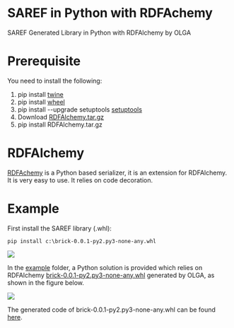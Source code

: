 # SAREF in Python with RDFAchemy

SAREF Generated Library in Python with RDFAlchemy by OLGA

# Prerequisite

You need to install the following:
 1. pip install [twine](https://pypi.python.org/pypi/twine)
 2. pip install [wheel](https://pip.pypa.io/en/stable/reference/pip_wheel/)
 3. pip install --upgrade setuptools [setuptools](https://pypi.python.org/pypi/setuptools)
 4. Download [RDFAlchemy.tar.gz](https://pypi.python.org/pypi/RDFAlchemy/)
 5. pip install RDFAlchemy.tar.gz

# RDFAlchemy

[RDFAchemy](https://github.com/gjhiggins/RDFAlchemy) is a Python based serializer, it is an extension for RDFAlchemy. It is very easy to use. It relies on code decoration.

# Example

First install the SAREF library (.whl):

```
pip install c:\brick-0.0.1-py2.py3-none-any.whl
```

![](./figures/pip.png)

In the [example](./example/) folder, a Python solution is provided which relies on RDFAlchemy [brick-0.0.1-py2.py3-none-any.whl](./package/) generated by OLGA, as shown in the figure below.

![](./figures/dependencies.png)

The generated code of brick-0.0.1-py2.py3-none-any.whl can be found [here](./generatedCode/).

